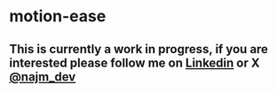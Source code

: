 # motion-ease

##  This is currently a work in progress, if you are interested please follow me on [Linkedin](https://www.linkedin.com/in/mohammad-najm-205128229/) or X [@najm_dev](https://twitter.com/najm_dev)

